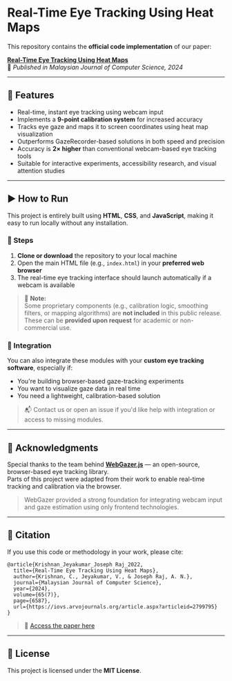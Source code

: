# Real-Time Eye Tracking Using Heat Maps

This repository contains the **official code implementation** of our paper:

**[Real-Time Eye Tracking Using Heat Maps](https://ejournal.um.edu.my/index.php/MJCS/article/view/35825)**  
📄 *Published in Malaysian Journal of Computer Science, 2024*

---

## 🚀 Features

- Real-time, instant eye tracking using webcam input
- Implements a **9-point calibration system** for increased accuracy
- Tracks eye gaze and maps it to screen coordinates using heat map visualization
- Outperforms GazeRecorder-based solutions in both speed and precision
- Accuracy is **2× higher** than conventional webcam-based eye tracking tools
- Suitable for interactive experiments, accessibility research, and visual attention studies

---

## ▶️ How to Run

This project is entirely built using **HTML**, **CSS**, and **JavaScript**, making it easy to run locally without any installation.

### 🔧 Steps

1. **Clone or download** the repository to your local machine
2. Open the main HTML file (e.g., `index.html`) in your **preferred web browser**
3. The real-time eye tracking interface should launch automatically if a webcam is available

> 🛑 **Note:**  
> Some proprietary components (e.g., calibration logic, smoothing filters, or mapping algorithms) are **not included** in this public release. These can be **provided upon request** for academic or non-commercial use.

### 🔌 Integration

You can also integrate these modules with your **custom eye tracking software**, especially if:
- You're building browser-based gaze-tracking experiments
- You want to visualize gaze data in real time
- You need a lightweight, calibration-based solution

> 📬 Contact us or open an issue if you'd like help with integration or access to missing modules.

---

## 🙏 Acknowledgments

Special thanks to the team behind **[WebGazer.js](https://webgazer.cs.brown.edu/)** — an open-source, browser-based eye tracking library.  
Parts of this project were adapted from their work to enable real-time tracking and calibration via the browser.

> WebGazer provided a strong foundation for integrating webcam input and gaze estimation using only frontend technologies.


---

## 📝 Citation

If you use this code or methodology in your work, please cite:

```
@article{Krishnan_Jeyakumar_Joseph Raj_2022,  
  title={Real-Time Eye Tracking Using Heat Maps},  
  author={Krishnan, C., Jeyakumar, V., & Joseph Raj, A. N.},  
  journal={Malaysian Journal of Computer Science},  
  year={2024},  
  volume={65(7)},
  page={6587},
  url={https://iovs.arvojournals.org/article.aspx?articleid=2799795}  
}
```

> 🔗 [Access the paper here](https://iovs.arvojournals.org/article.aspx?articleid=2799795)

---

## 📄 License

This project is licensed under the **MIT License**.

